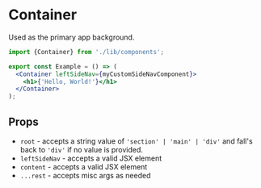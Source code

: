 # Container

Used as the primary app background.

```jsx
import {Container} from './lib/components';

export const Example = () => (
  <Container leftSideNav={myCustomSideNavComponent}>
    <h1>{'Hello, World!'}</h1>
  </Container>
);
```

## Props

- `root` - accepts a string value of `'section' | 'main' | 'div'` and fall's back to `'div'` if no value is provided.
- `leftSideNav` - accepts a valid JSX element
- `content` - accepts a valid JSX element
- `...rest` - accepts misc args as needed
